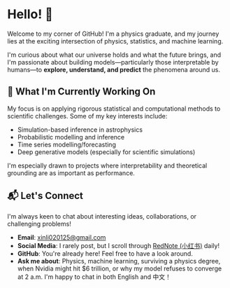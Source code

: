 # Hello! 👋

Welcome to my corner of GitHub! I'm a physics graduate, and my journey lies at the exciting intersection of physics, statistics, and machine learning.

I'm curious about what our universe holds and what the future brings, and I'm passionate about building models—particularly those interpretable by humans—to **explore, understand, and predict** the phenomena around us.

## 🚀 What I'm Currently Working On

My focus is on applying rigorous statistical and computational methods to scientific challenges. Some of my key interests include:

- Simulation-based inference in astrophysics
- Probabilistic modelling and inference
- Time series modelling/forecasting
- Deep generative models (especially for scientific simulations)

I'm especially drawn to projects where interpretability and theoretical grounding are as important as performance.

## 📬 Let's Connect

I'm always keen to chat about interesting ideas, collaborations, or challenging problems!

- **Email**: [xinli020125@gmail.com](mailto:xinli020125@gmail.com)
- **Social Media**: I rarely post, but I scroll through [RedNote (小红书)](https://www.xiaohongshu.com/user/profile/5cc47bed000000001102a0a2) daily!
- **GitHub**: You're already here! Feel free to have a look around.
- **Ask me about**: Physics, machine learning, surviving a physics degree, when Nvidia might hit $6 trillion, or why my model refuses to converge at 2 a.m. I'm happy to chat in both English and 中文！
